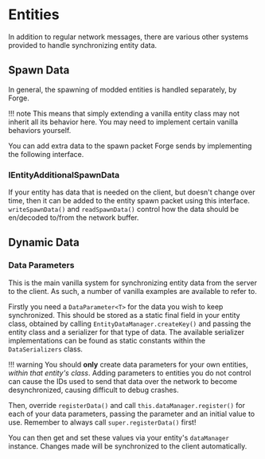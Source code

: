 Entities
========

In addition to regular network messages, there are various other systems provided to handle synchronizing entity data.

Spawn Data
----------

In general, the spawning of modded entities is handled separately, by Forge.

!!! note
    This means that simply extending a vanilla entity class may not inherit all its behavior here. You may need to implement certain vanilla behaviors yourself.

You can add extra data to the spawn packet Forge sends by implementing the following interface.

### IEntityAdditionalSpawnData

If your entity has data that is needed on the client, but doesn't change over time, then it can be added to the entity spawn packet using this interface. `writeSpawnData()` and `readSpawnData()` control how the data should be en/decoded to/from the network buffer.

Dynamic Data
------------

### Data Parameters

This is the main vanilla system for synchronizing entity data from the server to the client. As such, a number of vanilla examples are available to refer to.

Firstly you need a `DataParameter<T>` for the data you wish to keep synchronized. This should be stored as a static final field in your entity class, obtained by calling `EntityDataManager.createKey()` and passing the entity class and a serializer for that type of data. The available serializer implementations can be found as static constants within the `DataSerializers` class.

!!! warning
    You should __only__ create data parameters for your own entities, _within that entity's class_.
    Adding parameters to entities you do not control can cause the IDs used to send that data over the network to become desynchronized, causing difficult to debug crashes.

Then, override `registerData()` and call `this.dataManager.register()` for each of your data parameters, passing the parameter and an initial value to use. Remember to always call `super.registerData()` first!

You can then get and set these values via your entity's `dataManager` instance. Changes made will be synchronized to the client automatically.


